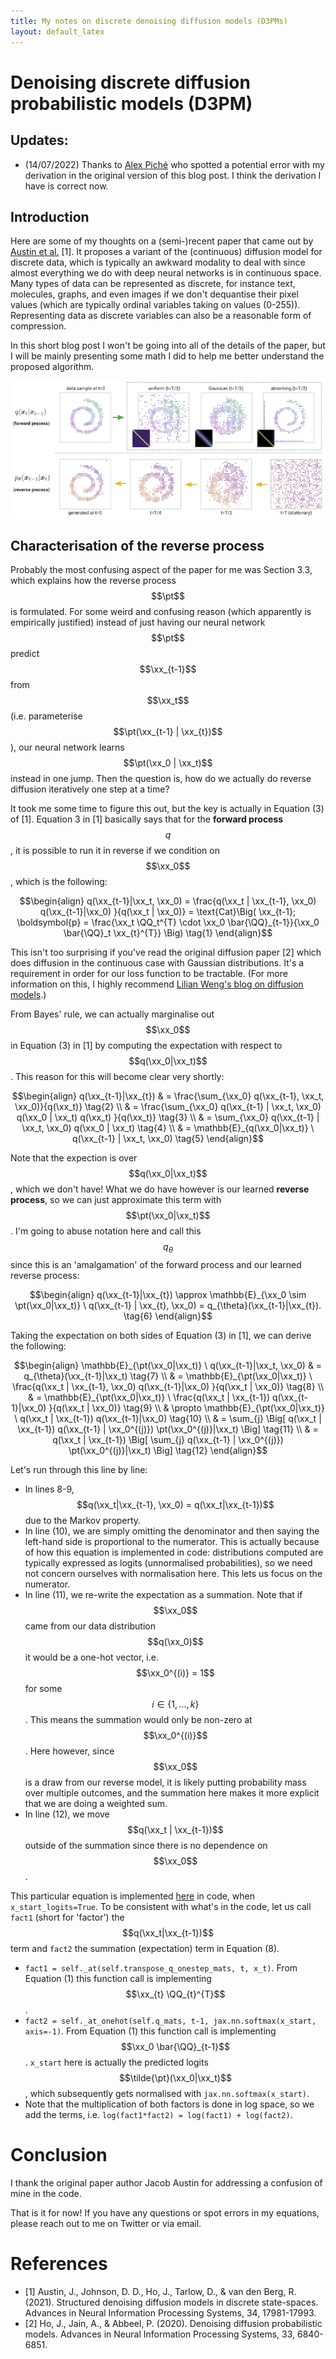 ```yaml
---
title: My notes on discrete denoising diffusion models (D3PMs)
layout: default_latex
---
```


$$\newcommand{\xx}{\boldsymbol{x}}$$ $$\newcommand{\pt}{p_{\theta}}$$ $$\newcommand{\QQ}{\boldsymbol{Q}}$$

<a id="org6a673b7"></a>

# Denoising discrete diffusion probabilistic models (D3PM)

<a id="org7a6b6fa"></a>

## Updates:

-   (14/07/2022) Thanks to [Alex Piché](https://scholar.google.ca/citations?user=RJos_EEAAAAJ&hl=en) who spotted a potential error with my derivation in the original version of this blog post. I think the derivation I have is correct now.


<a id="orgfca629a"></a>

## Introduction

Here are some of my thoughts on a (semi-)recent paper that came out by [Austin et al.](https://proceedings.neurips.cc/paper/2021/hash/958c530554f78bcd8e97125b70e6973d-Abstract.html) [1]. It proposes a variant of the (continuous) diffusion model for discrete data, which is typically an awkward modality to deal with since almost everything we do with deep neural networks is in continuous space. Many types of data can be represented as discrete, for instance text, molecules, graphs, and even images if we don't dequantise their pixel values (which are typically ordinal variables taking on values (0-255)). Representing data as discrete variables can also be a reasonable form of compression.

In this short blog post I won't be going into all of the details of the paper, but I will be mainly presenting some math I did to help me better understand the proposed algorithm.

<img src="/assets/03/d3pms.png" alt="" />

<a id="orgb9e7566"></a>

## Characterisation of the reverse process

Probably the most confusing aspect of the paper for me was Section 3.3, which explains how the reverse process $$\pt$$ is formulated. For some weird and confusing reason (which apparently is empirically justified) instead of just having our neural network 
$$\pt$$ predict $$\xx_{t-1}$$ from $$\xx_t$$ (i.e. parameterise $$\pt(\xx_{t-1} | \xx_{t})$$), our neural network learns $$\pt(\xx_0 | \xx_t)$$ instead in one jump. Then the question is, how do we actually do reverse diffusion iteratively one step at a time?

It took me some time to figure this out, but the key is actually in Equation (3) of [1]. Equation 3 in [1] basically says that for the **forward process** $$q$$, it is possible to run it in reverse if we condition on $$\xx_0$$, which is the following:

$$\begin{align}
q(\xx_{t-1}|\xx_t, \xx_0) = \frac{q(\xx_t | \xx_{t-1}, \xx_0) q(\xx_{t-1}|\xx_0) }{q(\xx_t | \xx_0)} = \text{Cat}\Big( \xx_{t-1}; \boldsymbol{p} = \frac{\xx_t \QQ_t^{T} \cdot \xx_0 \bar{\QQ}_{t-1}}{\xx_0 \bar{\QQ}_t \xx_{t}^{T}} \Big) \tag{1}
\end{align}$$

This isn't too surprising if you've read the original diffusion paper [2] which does diffusion in the continuous case with Gaussian distributions. It's a requirement in order for our loss function to be tractable. (For more information on this, I highly recommend [Lilian Weng's blog on diffusion models](https://lilianweng.github.io/posts/2021-07-11-diffusion-models/).)

From Bayes' rule, we can actually marginalise out $$\xx_0$$ in Equation (3) in [1]
by computing the expectation with respect to $$q(\xx_0|\xx_t)$$. This reason for this will become clear very shortly:

$$\begin{align}
q(\xx_{t-1}|\xx_{t}) & = \frac{\sum_{\xx_0} q(\xx_{t-1}, \xx_t, \xx_0)}{q(\xx_t)} \tag{2} \\
& = \frac{\sum_{\xx_0} q(\xx_{t-1} | \xx_t, \xx_0) q(\xx_0 | \xx_t) q(\xx_t) }{q(\xx_t)} \tag{3} \\
& = \sum_{\xx_0} q(\xx_{t-1} | \xx_t, \xx_0) q(\xx_0 | \xx_t) \tag{4} \\
& = \mathbb{E}_{q(\xx_0|\xx_t)} \ q(\xx_{t-1} | \xx_t, \xx_0) \tag{5}
\end{align}$$

Note that the expection is over $$q(\xx_0|\xx_t)$$, which we don't have! What we do have however is our learned **reverse process**, so we can just approximate this term with $$\pt(\xx_0|\xx_t)$$. I'm going to abuse notation here and call this 
$$q_{\theta}$$ since this is an 'amalgamation' of the forward process and our learned reverse process:

$$\begin{align}
q(\xx_{t-1}|\xx_{t}) \approx \mathbb{E}_{\xx_0 \sim \pt(\xx_0|\xx_t)} \ q(\xx_{t-1} | \xx_{t}, \xx_0) = q_{\theta}(\xx_{t-1}|\xx_{t}). \tag{6}
\end{align}$$

Taking the expectation on both sides of Equation (3) in [1], we can derive the following:

$$\begin{align}
\mathbb{E}_{\pt(\xx_0|\xx_t)} \ q(\xx_{t-1}|\xx_t, \xx_0) & = q_{\theta}(\xx_{t-1}|\xx_t) \tag{7} \\
& = \mathbb{E}_{\pt(\xx_0|\xx_t)} \ \frac{q(\xx_t | \xx_{t-1}, \xx_0) q(\xx_{t-1}|\xx_0) }{q(\xx_t | \xx_0)} \tag{8} \\
& = \mathbb{E}_{\pt(\xx_0|\xx_t)} \ \frac{q(\xx_t | \xx_{t-1}) q(\xx_{t-1}|\xx_0) }{q(\xx_t | \xx_0)} \tag{9} \\
& \propto \mathbb{E}_{\pt(\xx_0|\xx_t)} \ q(\xx_t | \xx_{t-1}) q(\xx_{t-1}|\xx_0) \tag{10} \\
& = \sum_{j} \Big[ q(\xx_t | \xx_{t-1}) q(\xx_{t-1} | \xx_0^{(j)}) \pt(\xx_0^{(j)}|\xx_t) \Big] \tag{11} \\
& = q(\xx_t | \xx_{t-1}) \Big[ \sum_{j} q(\xx_{t-1} | \xx_0^{(j)}) \pt(\xx_0^{(j)}|\xx_t) \Big] \tag{12}
\end{align}$$

Let's run through this line by line:

-   In lines 8-9, $$q(\xx_t|\xx_{t-1}, \xx_0) = q(\xx_t|\xx_{t-1})$$ 
due to the Markov property.
-   In line (10), we are simply omitting the denominator and then saying the left-hand side is proportional to the numerator. This is actually because of how this equation is implemented in code: distributions computed are typically expressed as logits (unnormalised probabilities), so we need not concern ourselves with normalisation here. This lets us focus on the numerator.
-   In line (11), we re-write the expectation as a summation. Note that if $$\xx_0$$ came from our data distribution $$q(\xx_0)$$ it would be a one-hot vector, i.e. $$\xx_0^{(i)} = 1$$ for some $$i \in \{1, \dots, k\}$$. This means the summation would only be non-zero at $$\xx_0^{(i)}$$. Here however, since $$\xx_0$$ is a draw from our reverse model, it is likely putting probability mass over multiple outcomes, and the summation here makes it more explicit that we are doing a weighted sum.
-   In line (12), we move $$q(\xx_t | \xx_{t-1})$$
 outside of the summation since there is no dependence on $$\xx_0$$.

This particular equation is implemented [here](https://github.com/google-research/google-research/blob/master/d3pm/images/diffusion_categorical.py#L399-L424) in code,
 when `x_start_logits=True`. To be consistent with what's in the code, let us call `fact1` (short for 'factor') the $$q(\xx_t|\xx_{t-1})$$ term and `fact2` the summation (expectation) term in Equation (8).

-   `fact1 = self._at(self.transpose_q_onestep_mats, t, x_t)`. From Equation (1) this function call is implementing $$\xx_{t} \QQ_{t}^{T}$$.
-   `fact2 = self._at_onehot(self.q_mats, t-1, jax.nn.softmax(x_start, axis=-1)`.
 From Equation (1) this function call is implementing $$\xx_0 \bar{\QQ}_{t-1}$$. `x_start` here is actually the predicted logits $$\tilde{\pt}(\xx_0|\xx_t)$$, which subsequently gets normalised with `jax.nn.softmax(x_start)`.
-   Note that the multiplication of both factors is done in log space, so we add the terms, i.e. `log(fact1*fact2) = log(fact1) + log(fact2)`.


<a id="org7d8e508"></a>

# Conclusion

I thank the original paper author Jacob Austin for addressing a confusion of mine in the code.

That is it for now! If you have any questions or spot errors in my equations, please reach out to me on Twitter or via email.


<a id="org478c138"></a>

# References

-   [1] Austin, J., Johnson, D. D., Ho, J., Tarlow, D., & van den Berg, R. (2021). Structured denoising diffusion models in discrete state-spaces. Advances in Neural Information Processing Systems, 34, 17981-17993.
-   [2] Ho, J., Jain, A., & Abbeel, P. (2020). Denoising diffusion probabilistic models. Advances in Neural Information Processing Systems, 33, 6840-6851.

